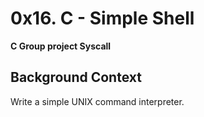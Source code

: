 # 0x16. C - Simple Shell
**C	Group project	Syscall**

## Background Context
Write a simple UNIX command interpreter.

